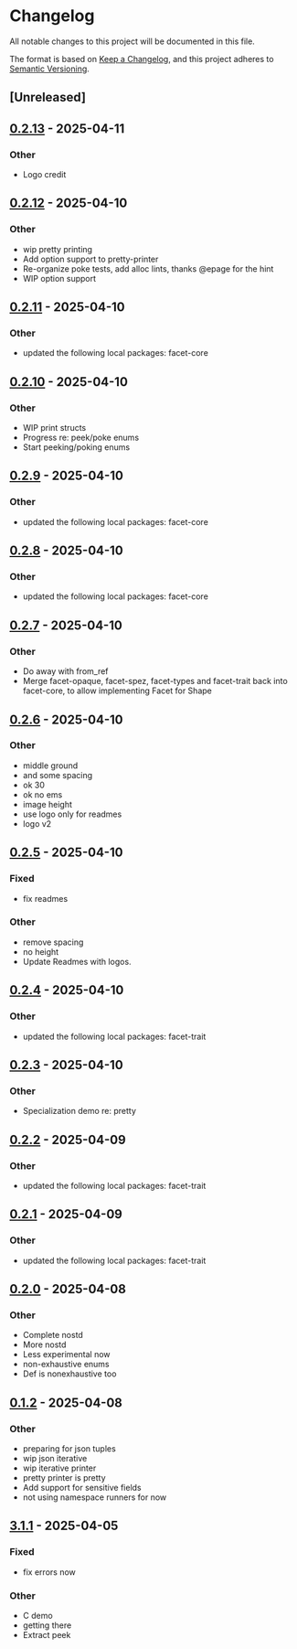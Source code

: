 # Changelog

All notable changes to this project will be documented in this file.

The format is based on [Keep a Changelog](https://keepachangelog.com/en/1.0.0/),
and this project adheres to [Semantic Versioning](https://semver.org/spec/v2.0.0.html).

## [Unreleased]

## [0.2.13](https://github.com/facet-rs/facet/compare/facet-peek-v0.2.12...facet-peek-v0.2.13) - 2025-04-11

### Other

- Logo credit

## [0.2.12](https://github.com/facet-rs/facet/compare/facet-peek-v0.2.11...facet-peek-v0.2.12) - 2025-04-10

### Other

- wip pretty printing
- Add option support to pretty-printer
- Re-organize poke tests, add alloc lints, thanks @epage for the hint
- WIP option support

## [0.2.11](https://github.com/facet-rs/facet/compare/facet-peek-v0.2.10...facet-peek-v0.2.11) - 2025-04-10

### Other

- updated the following local packages: facet-core

## [0.2.10](https://github.com/facet-rs/facet/compare/facet-peek-v0.2.9...facet-peek-v0.2.10) - 2025-04-10

### Other

- WIP print structs
- Progress re: peek/poke enums
- Start peeking/poking enums

## [0.2.9](https://github.com/facet-rs/facet/compare/facet-peek-v0.2.8...facet-peek-v0.2.9) - 2025-04-10

### Other

- updated the following local packages: facet-core

## [0.2.8](https://github.com/facet-rs/facet/compare/facet-peek-v0.2.7...facet-peek-v0.2.8) - 2025-04-10

### Other

- updated the following local packages: facet-core

## [0.2.7](https://github.com/facet-rs/facet/compare/facet-peek-v0.2.6...facet-peek-v0.2.7) - 2025-04-10

### Other

- Do away with from_ref
- Merge facet-opaque, facet-spez, facet-types and facet-trait back into facet-core, to allow implementing Facet for Shape

## [0.2.6](https://github.com/facet-rs/facet/compare/facet-peek-v0.2.5...facet-peek-v0.2.6) - 2025-04-10

### Other

- middle ground
- and some spacing
- ok 30
- ok no ems
- image height
- use logo only for readmes
- logo v2

## [0.2.5](https://github.com/facet-rs/facet/compare/facet-peek-v0.2.4...facet-peek-v0.2.5) - 2025-04-10

### Fixed

- fix readmes

### Other

- remove spacing
- no height
- Update Readmes with logos.

## [0.2.4](https://github.com/facet-rs/facet/compare/facet-peek-v0.2.3...facet-peek-v0.2.4) - 2025-04-10

### Other

- updated the following local packages: facet-trait

## [0.2.3](https://github.com/facet-rs/facet/compare/facet-peek-v0.2.2...facet-peek-v0.2.3) - 2025-04-10

### Other

- Specialization demo re: pretty

## [0.2.2](https://github.com/facet-rs/facet/compare/facet-peek-v0.2.1...facet-peek-v0.2.2) - 2025-04-09

### Other

- updated the following local packages: facet-trait

## [0.2.1](https://github.com/facet-rs/facet/compare/facet-peek-v0.2.0...facet-peek-v0.2.1) - 2025-04-09

### Other

- updated the following local packages: facet-trait

## [0.2.0](https://github.com/facet-rs/facet/compare/facet-peek-v0.1.2...facet-peek-v0.2.0) - 2025-04-08

### Other

- Complete nostd
- More nostd
- Less experimental now
- non-exhaustive enums
- Def is nonexhaustive too

## [0.1.2](https://github.com/facet-rs/facet/compare/facet-peek-v0.1.1...facet-peek-v0.1.2) - 2025-04-08

### Other

- preparing for json tuples
- wip json iterative
- wip iterative printer
- pretty printer is pretty
- Add support for sensitive fields
- not using namespace runners for now

## [3.1.1](https://github.com/facet-rs/facet/compare/facet-peek-v3.1.0...facet-peek-v3.1.1) - 2025-04-05

### Fixed

- fix errors now

### Other

- C demo
- getting there
- Extract peek
